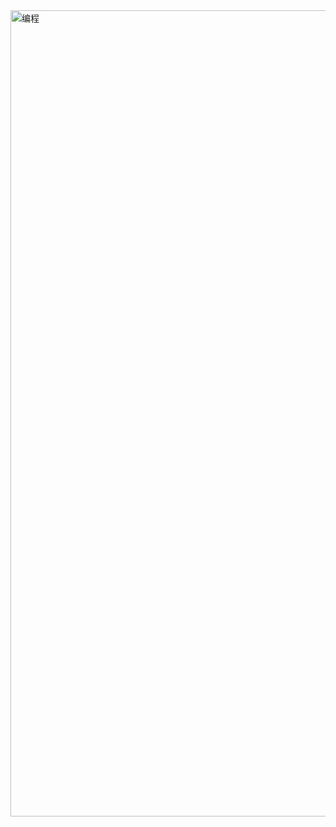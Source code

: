 <img width="1407" height="1290" alt="编程" src="https://github.com/user-attachments/assets/f07392ef-9852-4c09-9d04-003f5ca5e95e" />
